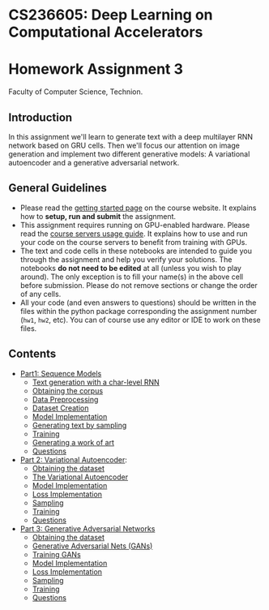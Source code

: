 # CS236605: Deep Learning on Computational Accelerators
# Homework Assignment 3

Faculty of Computer Science, Technion.

## Introduction

In this assignment we'll learn to generate text with a deep multilayer RNN network based on GRU cells.
Then we'll focus our attention on image generation and implement two different generative models:
A variational autoencoder and a generative adversarial network.


## General Guidelines

- Please read the [getting started page](https://vistalab-technion.github.io/cs236605/assignments/getting-started/) on the course website. It explains how to **setup, run and submit** the assignment.
- This assignment requires running on GPU-enabled hardware. Please read the [course servers usage guide](https://vistalab-technion.github.io/cs236605/assignments/hpc-servers/). It explains how to use and run your code on the course servers to benefit from training with GPUs.
- The text and code cells in these notebooks are intended to guide you through the
  assignment and help you verify your solutions.
  The notebooks **do not need to be edited** at all (unless you wish to play around).
  The only exception is to fill your name(s) in the above cell before submission.
  Please do not remove sections or change the order of any cells.
- All your code (and even answers to questions) should be written in the files
  within the python package corresponding the assignment number (`hw1`, `hw2`, etc).
  You can of course use any editor or IDE to work on these files.

## Contents
- [Part1: Sequence Models](#part1)
    - [Text generation with a char-level RNN](#part1_1)
    - [Obtaining the corpus](#part1_2)
    - [Data Preprocessing](#part1_3)
    - [Dataset Creation](#part1_4)
    - [Model Implementation](#part1_5)
    - [Generating text by sampling](#part1_6)
    - [Training](#part1_7)
    - [Generating a work of art](#part1_8)
    - [Questions](#part1_9)
- [Part 2: Variational Autoencoder](#part2):
    - [Obtaining the dataset](#part2_1)
    - [The Variational Autoencoder](#part2_2)
    - [Model Implementation](#part2_3)
    - [Loss Implementation](#part2_4)
    - [Sampling](#part2_5)
    - [Training](#part2_6)
    - [Questions](#part2_7)
- [Part 3: Generative Adversarial Networks](#part3)
    - [Obtaining the dataset](#part3_1)
    - [Generative Adversarial Nets (GANs)](#part3_2)
    - [Training GANs](#part3_3)
    - [Model Implementation](#part3_4)
    - [Loss Implementation](#part3_5)
    - [Sampling](#part3_6)
    - [Training](#part3_7)
    - [Questions](#part3_8)
